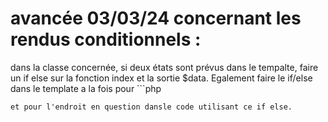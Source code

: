 # avancée 03/03/24 concernant les rendus conditionnels : 
dans la classe concernée, si deux états sont prévus dans le tempalte, faire un if else sur la fonction index et la sortie $data.
Egalement faire le if/else dans le template a la fois pour ```php
<?php $maVariable = $data['maVariable'] ?>
```
et pour l'endroit en question dansle code utilisant ce if else.